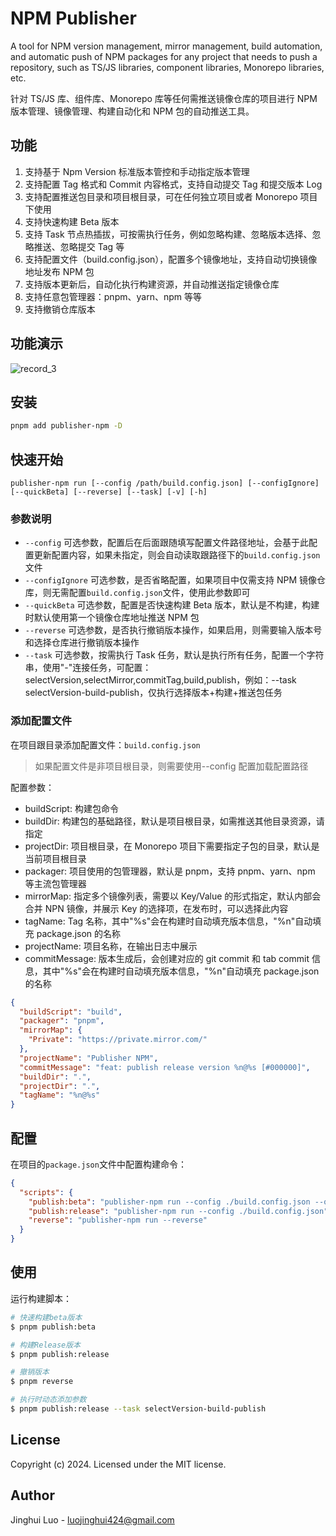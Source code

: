 # NPM Publisher

A tool for NPM version management, mirror management, build automation, and automatic push of NPM packages for any project that needs to push a repository, such as TS/JS libraries, component libraries, Monorepo libraries, etc.

针对 TS/JS 库、组件库、Monorepo 库等任何需推送镜像仓库的项目进行 NPM 版本管理、镜像管理、构建自动化和 NPM 包的自动推送工具。

## 功能

1. 支持基于 Npm Version 标准版本管控和手动指定版本管理
2. 支持配置 Tag 格式和 Commit 内容格式，支持自动提交 Tag 和提交版本 Log
3. 支持配置推送包目录和项目根目录，可在任何独立项目或者 Monorepo 项目下使用
4. 支持快速构建 Beta 版本
5. 支持 Task 节点热插拔，可按需执行任务，例如忽略构建、忽略版本选择、忽略推送、忽略提交 Tag 等
6. 支持配置文件（build.config.json），配置多个镜像地址，支持自动切换镜像地址发布 NPM 包
7. 支持版本更新后，自动化执行构建资源，并自动推送指定镜像仓库
8. 支持任意包管理器：pnpm、yarn、npm 等等
9. 支持撤销仓库版本

## 功能演示

![record_3](https://github.com/user-attachments/assets/3a286ba7-e14a-472f-952e-5bd65009ecc7)

## 安装

```bash
pnpm add publisher-npm -D
```

## 快速开始

```base
publisher-npm run [--config /path/build.config.json] [--configIgnore] [--quickBeta] [--reverse] [--task] [-v] [-h]
```

### 参数说明

- `--config` 可选参数，配置后在后面跟随填写配置文件路径地址，会基于此配置更新配置内容，如果未指定，则会自动读取跟路径下的`build.config.json`文件
- `--configIgnore` 可选参数，是否省略配置，如果项目中仅需支持 NPM 镜像仓库，则无需配置`build.config.json`文件，使用此参数即可
- `--quickBeta` 可选参数，配置是否快速构建 Beta 版本，默认是不构建，构建时默认使用第一个镜像仓库地址推送 NPM 包
- `--reverse` 可选参数，是否执行撤销版本操作，如果启用，则需要输入版本号和选择仓库进行撤销版本操作
- `--task` 可选参数，按需执行 Task 任务，默认是执行所有任务，配置一个字符串，使用"-"连接任务，可配置：selectVersion,selectMirror,commitTag,build,publish，例如：--task selectVersion-build-publish，仅执行选择版本+构建+推送包任务

### 添加配置文件

在项目跟目录添加配置文件：`build.config.json`

> 如果配置文件是非项目根目录，则需要使用--config 配置加载配置路径

配置参数：

- buildScript: 构建包命令
- buildDir: 构建包的基础路径，默认是项目根目录，如需推送其他目录资源，请指定
- projectDir: 项目根目录，在 Monorepo 项目下需要指定子包的目录，默认是当前项目根目录
- packager: 项目使用的包管理器，默认是 pnpm，支持 pnpm、yarn、npm 等主流包管理器
- mirrorMap: 指定多个镜像列表，需要以 Key/Value 的形式指定，默认内部会合并 NPN 镜像，并展示 Key 的选择项，在发布时，可以选择此内容
- tagName: Tag 名称，其中"%s"会在构建时自动填充版本信息，"%n"自动填充 package.json 的名称
- projectName: 项目名称，在输出日志中展示
- commitMessage: 版本生成后，会创建对应的 git commit 和 tab commit 信息，其中"%s"会在构建时自动填充版本信息，"%n"自动填充 package.json 的名称

```json
{
  "buildScript": "build",
  "packager": "pnpm",
  "mirrorMap": {
    "Private": "https://private.mirror.com/"
  },
  "projectName": "Publisher NPM",
  "commitMessage": "feat: publish release version %n@%s [#000000]",
  "buildDir": ".",
  "projectDir": ".",
  "tagName": "%n@%s"
}
```

## 配置

在项目的`package.json`文件中配置构建命令：

```json
{
  "scripts": {
    "publish:beta": "publisher-npm run --config ./build.config.json --quickBeta",
    "publish:release": "publisher-npm run --config ./build.config.json",
    "reverse": "publisher-npm run --reverse"
  }
}
```

## 使用

运行构建脚本：

```bash
# 快速构建beta版本
$ pnpm publish:beta
```

```bash
# 构建Release版本
$ pnpm publish:release
```

```bash
# 撤销版本
$ pnpm reverse
```

```bash
# 执行时动态添加参数
$ pnpm publish:release --task selectVersion-build-publish
```

## License

Copyright (c) 2024. Licensed under the MIT license.

## Author

Jinghui Luo - luojinghui424@gmail.com
